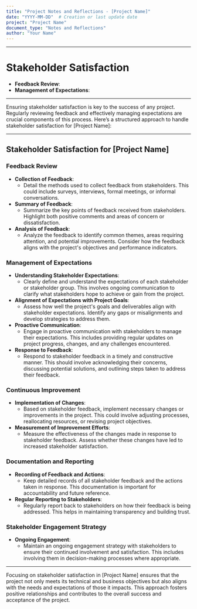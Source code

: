 ```yaml
---
title: "Project Notes and Reflections - [Project Name]"
date: "YYYY-MM-DD"  # Creation or last update date
project: "Project Name"
document_type: "Notes and Reflections"
author: "Your Name"
---
```

---
# Stakeholder Satisfaction

- **Feedback Review**:
- **Management of Expectations**:

---
Ensuring stakeholder satisfaction is key to the success of any project. Regularly reviewing feedback and effectively managing expectations are crucial components of this process. Here’s a structured approach to handle stakeholder satisfaction for [Project Name]:

---

## Stakeholder Satisfaction for [Project Name]

### Feedback Review
- **Collection of Feedback**:
  - Detail the methods used to collect feedback from stakeholders. This could include surveys, interviews, formal meetings, or informal conversations.
- **Summary of Feedback**:
  - Summarize the key points of feedback received from stakeholders. Highlight both positive comments and areas of concern or dissatisfaction.
- **Analysis of Feedback**:
  - Analyze the feedback to identify common themes, areas requiring attention, and potential improvements. Consider how the feedback aligns with the project's objectives and performance indicators.

### Management of Expectations
- **Understanding Stakeholder Expectations**:
  - Clearly define and understand the expectations of each stakeholder or stakeholder group. This involves ongoing communication to clarify what stakeholders hope to achieve or gain from the project.
- **Alignment of Expectations with Project Goals**:
  - Assess how well the project's goals and deliverables align with stakeholder expectations. Identify any gaps or misalignments and develop strategies to address them.
- **Proactive Communication**:
  - Engage in proactive communication with stakeholders to manage their expectations. This includes providing regular updates on project progress, changes, and any challenges encountered.
- **Response to Feedback**:
  - Respond to stakeholder feedback in a timely and constructive manner. This should involve acknowledging their concerns, discussing potential solutions, and outlining steps taken to address their feedback.

### Continuous Improvement
- **Implementation of Changes**:
  - Based on stakeholder feedback, implement necessary changes or improvements in the project. This could involve adjusting processes, reallocating resources, or revising project objectives.
- **Measurement of Improvement Efforts**:
  - Measure the effectiveness of the changes made in response to stakeholder feedback. Assess whether these changes have led to increased stakeholder satisfaction.

### Documentation and Reporting
- **Recording of Feedback and Actions**:
  - Keep detailed records of all stakeholder feedback and the actions taken in response. This documentation is important for accountability and future reference.
- **Regular Reporting to Stakeholders**:
  - Regularly report back to stakeholders on how their feedback is being addressed. This helps in maintaining transparency and building trust.

### Stakeholder Engagement Strategy
- **Ongoing Engagement**:
  - Maintain an ongoing engagement strategy with stakeholders to ensure their continued involvement and satisfaction. This includes involving them in decision-making processes where appropriate.

---

Focusing on stakeholder satisfaction in [Project Name] ensures that the project not only meets its technical and business objectives but also aligns with the needs and expectations of those it impacts. This approach fosters positive relationships and contributes to the overall success and acceptance of the project.